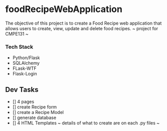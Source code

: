 # foodRecipeWebApplication
The objective of this project is to create a Food Recipe web application
that allows users to create, view, update and delete food recipes.
 ~ project for CMPE131 ~

### **Tech Stack**
 - Python/Flask
 - SQLAlchemy
 - FLask-WTF
 - Flask-Login


## **Dev Tasks**
- [] 4 pages 
- [] create Recipe form
- [] create a Recipe Model
- [] generate database
- [] 4 HTML Templates 
~ details of what to create are on each .py files ~
